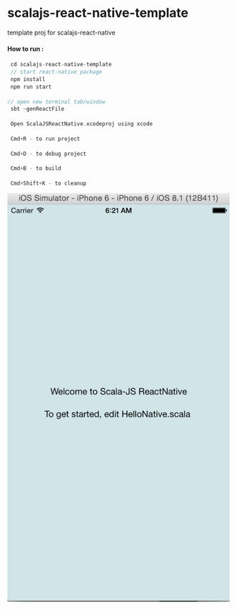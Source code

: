# scalajs-react-native-template
template proj for scalajs-react-native

#### How to run :

```scala
 cd scalajs-react-native-template
 // start react-native package
 npm install
 npm run start

// open new terminal tab/window
 sbt ~genReactFile

 Open ScalaJSReactNative.xcodeproj using xcode

 Cmd+R - to run project

 Cmd+D - to debug project

 Cmd+B - to build

 Cmd+Shift+K - to cleanup

```

![hellonative](hellonative.png)